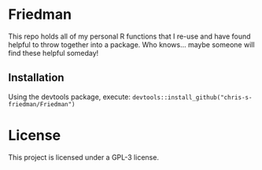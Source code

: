 # Friedman
This repo holds all of my personal R functions that I re-use and have found helpful to throw together into a package. Who knows... maybe someone will find these helpful someday!

## Installation
Using the devtools package, execute: `devtools::install_github("chris-s-friedman/Friedman")`

# License
This project is licensed under a GPL-3 license.
